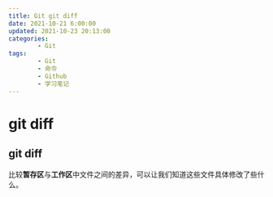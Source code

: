 ```yaml
---
title: Git git diff
date: 2021-10-21 6:00:00
updated: 2021-10-23 20:13:00
categories:
        - Git
tags:
        - Git
        - 命令
        - Github
        - 学习笔记
---
```


# git diff

## git diff

比较**暂存区**与**工作区**中文件之间的差异，可以让我们知道这些文件具体修改了些什么。
